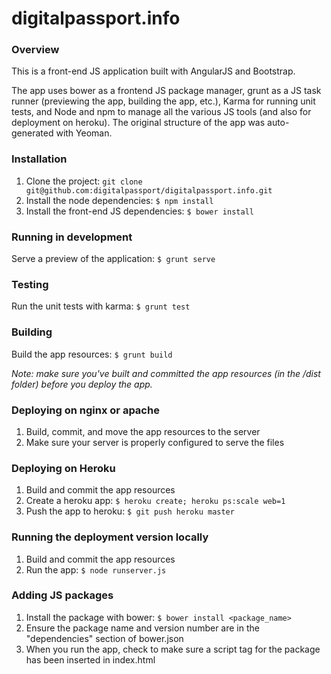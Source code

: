 # digitalpassport.info

### Overview

This is a front-end JS application built with AngularJS and Bootstrap.

The app uses bower as a frontend JS package manager, grunt as a JS task runner (previewing the app, building the app, etc.), Karma for running unit tests, and Node and npm to manage all the various JS tools (and also for deployment on heroku). The original structure of the app was auto-generated with Yeoman.

### Installation

1. Clone the project: `git clone git@github.com:digitalpassport/digitalpassport.info.git`
2. Install the node dependencies: `$ npm install`
3. Install the front-end JS dependencies: `$ bower install`

### Running in development

Serve a preview of the application: `$ grunt serve`

### Testing

Run the unit tests with karma: `$ grunt test`

### Building

Build the app resources: `$ grunt build`

*Note: make sure you've built and committed the app resources (in the /dist folder) before you deploy the app.*

### Deploying on nginx or apache

1. Build, commit, and move the app resources to the server
2. Make sure your server is properly configured to serve the files

### Deploying on Heroku

1. Build and commit the app resources
2. Create a heroku app: `$ heroku create; heroku ps:scale web=1`
3. Push the app to heroku: `$ git push heroku master`

### Running the deployment version locally

1. Build and commit the app resources
2. Run the app: `$ node runserver.js`

### Adding JS packages

1. Install the package with bower: `$ bower install <package_name>`
2. Ensure the package name and version number are in the "dependencies" section of bower.json
3. When you run the app, check to make sure a script tag for the package has been inserted in index.html
